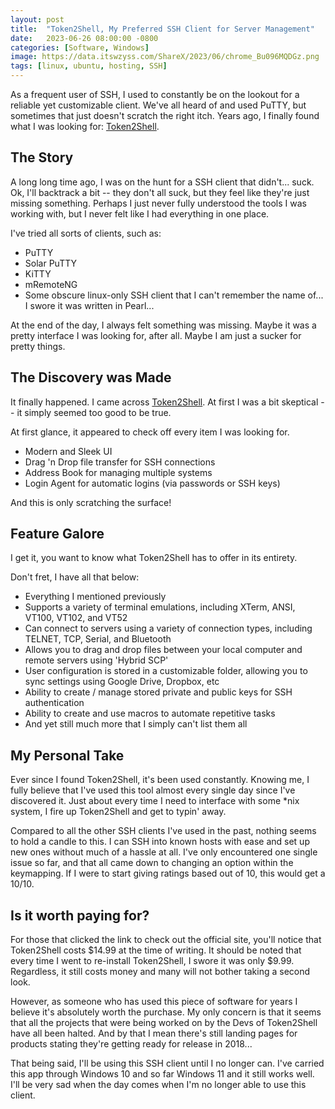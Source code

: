 ```yaml
---
layout: post
title:  "Token2Shell, My Preferred SSH Client for Server Management"
date:   2023-06-26 08:00:00 -0800
categories: [Software, Windows]
image: https://data.itswzyss.com/ShareX/2023/06/chrome_Bu096MQDGz.png
tags: [linux, ubuntu, hosting, SSH]
---
```


As a frequent user of SSH, I used to constantly be on the lookout for a reliable yet customizable client. We've all heard of and used PuTTY, but sometimes that just doesn't scratch the right itch. Years ago, I finally found what I was looking for: <a href="https://token2shell.com/" target="_blank">Token2Shell</a>.

## The Story

A long long time ago, I was on the hunt for a SSH client that didn't... suck. Ok, I'll backtrack a bit -- they don't all suck, but they feel like they're just missing something. Perhaps I just never fully understood the tools I was working with, but I never felt like I had everything in one place.

I've tried all sorts of clients, such as:

- PuTTY
- Solar PuTTY
- KiTTY
- mRemoteNG
- Some obscure linux-only SSH client that I can't remember the name of... I swore it was written in Pearl...

At the end of the day, I always felt something was missing. Maybe it was a pretty interface I was looking for, after all. Maybe I am just a sucker for pretty things.

## The Discovery was Made

It finally happened. I came across <a href="https://token2shell.com/" target="_blank">Token2Shell</a>. At first I was a bit skeptical -- it simply seemed too good to be true.

At first glance, it appeared to check off every item I was looking for.

- Modern and Sleek UI
- Drag 'n Drop file transfer for SSH connections
- Address Book for managing multiple systems
- Login Agent for automatic logins (via passwords or SSH keys)

And this is only scratching the surface!

## Feature Galore

I get it, you want to know what Token2Shell has to offer in its entirety.

Don't fret, I have all that below:

- Everything I mentioned previously
- Supports a variety of terminal emulations, including XTerm, ANSI, VT100, VT102, and VT52
- Can connect to servers using a variety of connection types, including TELNET, TCP, Serial, and Bluetooth
- Allows you to drag and drop files between your local computer and remote servers using 'Hybrid SCP'
- User configuration is stored in a customizable folder, allowing you to sync settings using Google Drive, Dropbox, etc
- Ability to create / manage stored private and public keys for SSH authentication
- Ability to create and use macros to automate repetitive tasks
- And yet still much more that I simply can't list them all

## My Personal Take

Ever since I found Token2Shell, it's been used constantly. Knowing me, I fully believe that I've used this tool almost every single day since I've discovered it. Just about every time I need to interface with some *nix system, I fire up Token2Shell and get to typin' away.

Compared to all the other SSH clients I've used in the past, nothing seems to hold a candle to this. I can SSH into known hosts with ease and set up new ones without much of a hassle at all. I've only encountered one single issue so far, and that all came down to changing an option within the keymapping. If I were to start giving ratings based out of 10, this would get a 10/10.

## Is it worth paying for?

For those that clicked the link to check out the official site, you'll notice that Token2Shell costs $14.99 at the time of writing. It should be noted that every time I went to re-install Token2Shell, I swore it was only $9.99. Regardless, it still costs money and many will not bother taking a second look.

However, as someone who has used this piece of software for years I believe it's absolutely worth the purchase. My only concern is that it seems that all the projects that were being worked on by the Devs of Token2Shell have all been halted. And by that I mean there's still landing pages for products stating they're getting ready for release in 2018...

That being said, I'll be using this SSH client until I no longer can. I've carried this app through Windows 10 and so far Windows 11 and it still works well. I'll be very sad when the day comes when I'm no longer able to use this client.